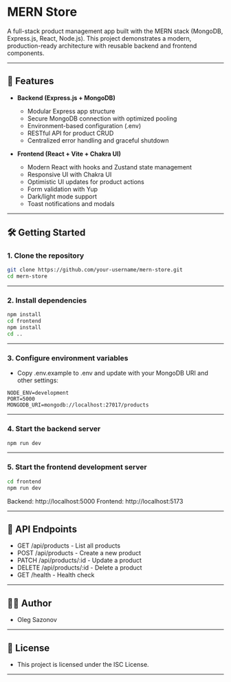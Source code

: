 # MERN Store

A full-stack product management app built with the MERN stack (MongoDB, Express.js, React, Node.js). This project demonstrates a modern, production-ready architecture with reusable backend and frontend components.

---

## 🚀 Features

-   **Backend (Express.js + MongoDB)**

    -   Modular Express app structure
    -   Secure MongoDB connection with optimized pooling
    -   Environment-based configuration (.env)
    -   RESTful API for product CRUD
    -   Centralized error handling and graceful shutdown

-   **Frontend (React + Vite + Chakra UI)**
    -   Modern React with hooks and Zustand state management
    -   Responsive UI with Chakra UI
    -   Optimistic UI updates for product actions
    -   Form validation with Yup
    -   Dark/light mode support
    -   Toast notifications and modals

---

## 🛠️ Getting Started

### 1. Clone the repository

```bash
git clone https://github.com/your-username/mern-store.git
cd mern-store
```

---

### 2. Install dependencies

```bash
npm install
cd frontend
npm install
cd ..
```

---

### 3. Configure environment variables

-   Copy .env.example to .env and update with your MongoDB URI and other settings:

```env
NODE_ENV=development
PORT=5000
MONGODB_URI=mongodb://localhost:27017/products
```

---

### 4. Start the backend server

```bash
npm run dev
```

---

### 5. Start the frontend development server

```bash
cd frontend
npm run dev
```

Backend: http://localhost:5000
Frontend: http://localhost:5173

---

## 📝 API Endpoints

-   GET /api/products - List all products
-   POST /api/products - Create a new product
-   PATCH /api/products/:id - Update a product
-   DELETE /api/products/:id - Delete a product
-   GET /health - Health check

---

## 👨‍💻 Author

-   Oleg Sazonov

---

## 📄 License

-   This project is licensed under the ISC License.

---
